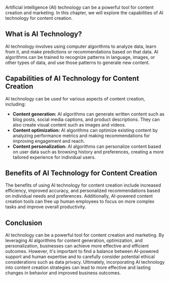

Artificial intelligence (AI) technology can be a powerful tool for content creation and marketing. In this chapter, we will explore the capabilities of AI technology for content creation.

What is AI Technology?
----------------------

AI technology involves using computer algorithms to analyze data, learn from it, and make predictions or recommendations based on that data. AI algorithms can be trained to recognize patterns in language, images, or other types of data, and use those patterns to generate new content.

Capabilities of AI Technology for Content Creation
--------------------------------------------------

AI technology can be used for various aspects of content creation, including:

* **Content generation:** AI algorithms can generate written content such as blog posts, social media captions, and product descriptions. They can also create visual content such as images and videos.
* **Content optimization:** AI algorithms can optimize existing content by analyzing performance metrics and making recommendations for improving engagement and reach.
* **Content personalization:** AI algorithms can personalize content based on user data such as browsing history and preferences, creating a more tailored experience for individual users.

Benefits of AI Technology for Content Creation
----------------------------------------------

The benefits of using AI technology for content creation include increased efficiency, improved accuracy, and personalized recommendations based on individual needs and preferences. Additionally, AI-powered content creation tools can free up human employees to focus on more complex tasks and improve overall productivity.

Conclusion
----------

AI technology can be a powerful tool for content creation and marketing. By leveraging AI algorithms for content generation, optimization, and personalization, businesses can achieve more effective and efficient outcomes. However, it's important to find a balance between AI-powered support and human expertise and to carefully consider potential ethical considerations such as data privacy. Ultimately, incorporating AI technology into content creation strategies can lead to more effective and lasting changes in behavior and improved business outcomes.
